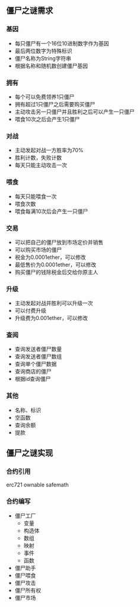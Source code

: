 <!--
 * @Description: 
 * @version: 
 * @Author: simpletoyou
 * @Date: 2022-04-24 12:15:28
 * @LastEditors: simpletoyou
 * @LastEditTime: 2022-04-24 15:05:29
-->
## 僵尸之谜需求

### 基因
  * 每只僵尸有一个16位10进制数字作为基因
  * 最后两位数字为特殊标识
  * 僵尸名称为String字符串
  * 根据名称和随机数创建僵尸基因

### 拥有
  * 每个可以免费领养1只僵尸
  * 拥有超过1只僵尸之后需要购买僵尸
  * 主动攻击另一只僵尸并且胜利之后可以产生一只僵尸
  * 喂食10次之后会产生1只僵尸

### 对战
  * 主动发起对战一方胜率为70%
  * 胜利计数，失败计数
  * 每天只能主动攻击一次

### 喂食
  * 每天只能喂食一次
  * 喂食次数
  * 喂食每满10次后会产生一只僵尸

### 交易
  * 可以把自己的僵尸放到市场定价并销售
  * 可以购买市场的僵尸
  * 税金为0.0001ether，可以修改
  * 最低售价为0.0001ether，可以修改
  * 购买僵尸的钱除税金后交给你原主人

### 升级
  * 主动发起对战并胜利可以升级一次
  * 可以付费升级
  * 升级费为0.001ether，可以修改

### 查阅
  * 查询发送者僵尸数量
  * 查询发送者僵尸数组
  * 查询单个僵尸数据
  * 查询商店的僵尸
  * 根据id查询僵尸

### 其他
  * 名称、标识
  * 空函数
  * 查询余额
  * 提款

## 僵尸之谜实现

### 合约引用
  erc721
  ownable
  safemath

### 合约编写
  * 僵尸工厂
    * 变量
    * 构造体
    * 数组
    * 映射
    * 事件
    * 函数
  * 僵尸助手
  * 僵尸喂食
  * 僵尸攻击
  * 僵尸所有权
  * 僵尸市场
  

